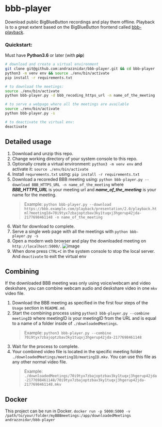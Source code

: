 # bbb-player

Download public BigBlueButton recordings and play them offline.
Playback is to a great extent based on the BigBlueButton frontend called [bbb-playback](https://github.com/bigbluebutton/bbb-playback).

### Quickstart:

Must have **Python3.6** or later (with **pip**)

```bash
# download and create a virtual environment
git clone git@github.com:andrazznidar/bbb-player.git && cd bbb-player
python3 -m venv env && source ./env/bin/activate
pip install -r requirements.txt

# to download the meetings:
source ./env/bin/activate
python bbb-player.py -d bbb_recoding_https_url -n name_of_the_meeting

# to serve a webpage where all the meetings are available
source ./env/bin/activate
python bbb-player.py -s

# to deactivate the virtual env:
deactivate
```

## Detailed usage

1. Download and unzip this repo.
1. Change working directory of your system console to this repo.
1. Optionally create a virtual environment: `python3 -m venv env` and activate it: `source ./env/bin/activate`
1. Install `requrements.txt` using: `pip install -r requirements.txt`
1. Download a recoreded BBB meeting using: `python bbb-player.py --download BBB_HTTPS_URL -n name_of_the_meeting` where **_BBB_HTTPS_URL_** is your meeting url and **_name_of_the_meeting_** is your name for the meeting.
   > Example: `python bbb-player.py --download https://bbb.example.com/playback/presentation/2.0/playback.html?meetingId=70i9tyx7zbajoptzbav3ky1tuqxj3hgerup42jda-2177698461148 -n name_of_the_meeting`
1. Wait for download to complete.
1. Serve a single web page with all the meetings with `python bbb-player.py -s`
1. Open a modern web browser and play the downloaded meeting on `http://localhost:5000/`.
   ![image](https://user-images.githubusercontent.com/25982642/99105478-e59c6280-25e2-11eb-8537-ee06ad9aff0c.png)
1. When done press `CTRL+C` in the system console to stop the local server. And `deactivate` to exit the virtual env

## Combining

If the downloaded BBB meeting was only using voice/webcam and video deskshare, you can combine webcam audio and deskshare video in one `mkv` video file.

1. Download the BBB meeting as specified in the first four steps of the `Usage` section in `README.md`.
2. Start the combining process using `python3 bbb-player.py --combine meetingID` where meetingID is your meetingID from the URL and is equal to a name of a folder inside of `./downloadedMeetings`.
   > Example: `python3 bbb-player.py --combine 70i9tyx7zbajoptzbav3ky1tuqxj3hgerup42jda-2177698461148`
3. Wait for the process to complete.
4. Your combined video file is located in the specific meeting folder `./downloadedMeetings/meetingID/meetingID.mkv`. You can use this file as any other normal video file.
   > Example: `./downloadedMeetings/70i9tyx7zbajoptzbav3ky1tuqxj3hgerup42jda-2177698461148/70i9tyx7zbajoptzbav3ky1tuqxj3hgerup42jda-2177698461148.mkv`

## Docker

This project can be run in Docker.
`docker run -p 5000:5000 -v /path/to/your/folder/myBBBmeetings:/app/downloadedMeetings andrazznidar/bbb-player`
